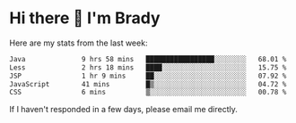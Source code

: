 # Hi there 👋 I'm Brady

Here are my stats from the last week:
<!--START_SECTION:waka-->

```txt
Java              9 hrs 58 mins   █████████████████░░░░░░░░   68.01 %
Less              2 hrs 18 mins   ████░░░░░░░░░░░░░░░░░░░░░   15.75 %
JSP               1 hr 9 mins     ██░░░░░░░░░░░░░░░░░░░░░░░   07.92 %
JavaScript        41 mins         █▒░░░░░░░░░░░░░░░░░░░░░░░   04.72 %
CSS               6 mins          ▒░░░░░░░░░░░░░░░░░░░░░░░░   00.78 %
```

<!--END_SECTION:waka-->

If I haven't responded in a few days, please email me directly. 
